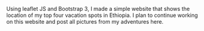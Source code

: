 
Using leaflet JS and Bootstrap 3, I made a simple website that shows the location of my top four vacation spots in Ethiopia. I plan to continue working on this website and post all pictures from my adventures here. 